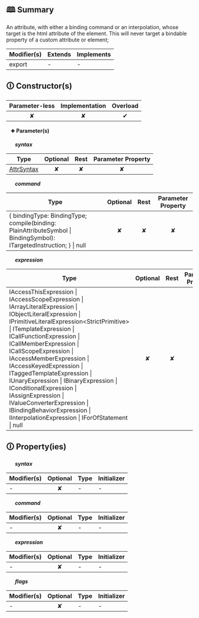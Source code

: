 ## &#128366; Summary

An attribute, with either a binding command or an interpolation, whose target is the html
attribute of the element.
This will never target a bindable property of a custom attribute or element;

| Modifier(s)                            | Extends                      | Implements                                    |
|----------------------------------------|------------------------------|-----------------------------------------------|
| export | - | - |

## &#128712; Constructor(s)

| Parameter-less                         | Implementation                          | Overload                          |
|:--------------------------------------:|:---------------------------------------:|:---------------------------------:|
| ✘ | ✘ | ✔ |

&nbsp;&nbsp; **&#128966; Parameter(s)**

&nbsp;&nbsp;&nbsp;&nbsp;&nbsp; _**syntax**_

| Type                        | Optional                           | Rest                          | Parameter Property                          |
|-----------------------------|:----------------------------------:|:-----------------------------:|:-------------------------------------------:|
| [AttrSyntax](https://hamedfathi.gitbook.io/aurelia-2-doc-api/jit/class/ast/attrsyntax) | ✘  | ✘ | ✘ |

&nbsp;&nbsp;&nbsp;&nbsp;&nbsp; _**command**_

| Type                        | Optional                           | Rest                          | Parameter Property                          |
|-----------------------------|:----------------------------------:|:-----------------------------:|:-------------------------------------------:|
| { bindingType: BindingType; compile(binding: PlainAttributeSymbol &#124; BindingSymbol): ITargetedInstruction; } &#124; null | ✘  | ✘ | ✘ |

&nbsp;&nbsp;&nbsp;&nbsp;&nbsp; _**expression**_

| Type                        | Optional                           | Rest                          | Parameter Property                          |
|-----------------------------|:----------------------------------:|:-----------------------------:|:-------------------------------------------:|
| IAccessThisExpression &#124; IAccessScopeExpression &#124; IArrayLiteralExpression &#124; IObjectLiteralExpression &#124; IPrimitiveLiteralExpression&lt;StrictPrimitive&gt; &#124; ITemplateExpression &#124; ICallFunctionExpression &#124; ICallMemberExpression &#124; ICallScopeExpression &#124; IAccessMemberExpression &#124; IAccessKeyedExpression &#124; ITaggedTemplateExpression &#124; IUnaryExpression &#124; IBinaryExpression &#124; IConditionalExpression &#124; IAssignExpression &#124; IValueConverterExpression &#124; IBindingBehaviorExpression &#124; IInterpolationExpression &#124; IForOfStatement &#124; null | ✘  | ✘ | ✘ |

## &#128712; Property(ies)

&nbsp;&nbsp;&nbsp;&nbsp;&nbsp; _**syntax**_

| Modifier(s)                               | Optional                           | Type                        | Initializer                       |
|-------------------------------------------|:----------------------------------:|-----------------------------|-----------------------------------|
| - | ✘ | - | - |

&nbsp;&nbsp;&nbsp;&nbsp;&nbsp; _**command**_

| Modifier(s)                               | Optional                           | Type                        | Initializer                       |
|-------------------------------------------|:----------------------------------:|-----------------------------|-----------------------------------|
| - | ✘ | - | - |

&nbsp;&nbsp;&nbsp;&nbsp;&nbsp; _**expression**_

| Modifier(s)                               | Optional                           | Type                        | Initializer                       |
|-------------------------------------------|:----------------------------------:|-----------------------------|-----------------------------------|
| - | ✘ | - | - |

&nbsp;&nbsp;&nbsp;&nbsp;&nbsp; _**flags**_

| Modifier(s)                               | Optional                           | Type                        | Initializer                       |
|-------------------------------------------|:----------------------------------:|-----------------------------|-----------------------------------|
| - | ✘ | - | - |
